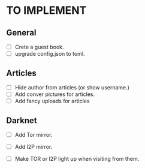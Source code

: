 # TO IMPLEMENT
## General
- [ ] Crete a guest book.
- [ ] upgrade config.json to toml.

## Articles
- [ ] Hide author from articles (or show username.)
- [ ] Add conver pictures for articles.
- [ ] Add fancy uploads for articles

## Darknet
- [ ] Add Tor mirror.
- [ ] Add I2P mirror.
- [ ] Make TOR or I2P light up when visiting from them.

